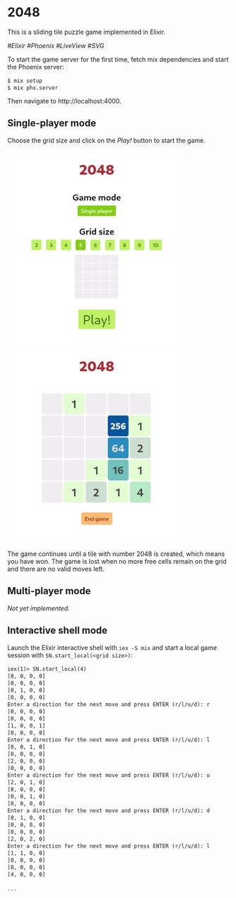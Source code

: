 # 2048

This is a sliding tile puzzle game implemented in Elixir.

_#Elixir_ _#Phoenix_ _#LiveView_ _#SVG_


To start the game server for the first time, fetch mix dependencies and start
the Phoenix server:

```
$ mix setup
$ mix phx.server
```

Then navigate to http://localhost:4000.


## Single-player mode

Choose the grid size and click on the _Play!_ button to start the game.

<div>
  <img src="assets/menu.png" width="400">
  <img src="assets/game.png" width="400">
</div>

The game continues until a tile with number 2048 is created, which means you
have won. The game is lost when no more free cells remain on the grid and there
are no valid moves left.


## Multi-player mode

_Not yet implemented._


## Interactive shell mode

Launch the Elixir interactive shell with `iex -S mix` and start a local game session with `SN.start_local(<grid size>)`:

```
iex(1)> SN.start_local(4)
[0, 0, 0, 0]
[0, 0, 0, 0]
[0, 1, 0, 0]
[0, 0, 0, 0]
Enter a direction for the next move and press ENTER (r/l/u/d): r
[0, 0, 0, 0]
[0, 0, 0, 0]
[1, 0, 0, 1]
[0, 0, 0, 0]
Enter a direction for the next move and press ENTER (r/l/u/d): l
[0, 0, 1, 0]
[0, 0, 0, 0]
[2, 0, 0, 0]
[0, 0, 0, 0]
Enter a direction for the next move and press ENTER (r/l/u/d): u
[2, 0, 1, 0]
[0, 0, 0, 0]
[0, 0, 1, 0]
[0, 0, 0, 0]
Enter a direction for the next move and press ENTER (r/l/u/d): d
[0, 1, 0, 0]
[0, 0, 0, 0]
[0, 0, 0, 0]
[2, 0, 2, 0]
Enter a direction for the next move and press ENTER (r/l/u/d): l
[1, 1, 0, 0]
[0, 0, 0, 0]
[0, 0, 0, 0]
[4, 0, 0, 0]

...
```